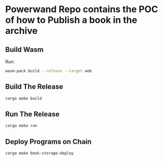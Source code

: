 # Powerwand Repo contains the POC of how to Publish a book in the archive

## Build Wasm
Run:
```bash
wasm-pack build --release --target web
```

## Build The Release
```bash
cargo make build
```

## Run The Release
```bash
cargo make run
```

## Deploy Programs on Chain
```bash
cargo make book-storage-deploy
```
